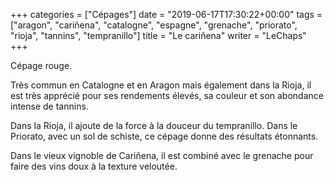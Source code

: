 +++
categories = ["Cépages"]
date = "2019-06-17T17:30:22+00:00"
tags = ["aragon", "cariñena", "catalogne", "espagne", "grenache", "priorato", "rioja", "tannins", "tempranillo"] 
title = "Le cariñena"
writer = "LeChaps"
+++

Cépage rouge.  

Très commun en Catalogne et en Aragon mais également dans la Rioja, il est très apprécié pour ses rendements élevés, sa couleur et son abondance intense de tannins.  

Dans la Rioja, il ajoute de la force à la douceur du tempranillo. Dans le Priorato, avec un sol de schiste, ce cépage donne des résultats étonnants.  

Dans le vieux vignoble de Cariñena, il est combiné avec le grenache pour faire des vins doux à la texture veloutée.
